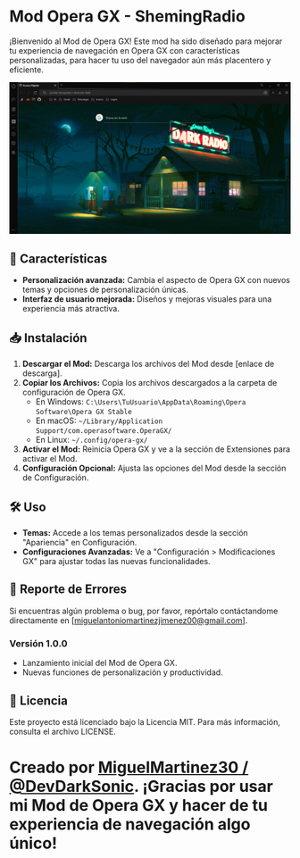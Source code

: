# Mod Opera GX - ShemingRadio

¡Bienvenido al Mod de Opera GX! Este mod ha sido diseñado para mejorar tu experiencia de navegación en Opera GX con características personalizadas, para hacer tu uso del navegador aún más placentero y eficiente.
<div align="center">
  <img src="images/Mod_Template.png" width="600px"/>
</div>

## 🚀 Características
- **Personalización avanzada:** Cambia el aspecto de Opera GX con nuevos temas y opciones de personalización únicas.
- **Interfaz de usuario mejorada:** Diseños y mejoras visuales para una experiencia más atractiva.

## 📥 Instalación
1. **Descargar el Mod:** Descarga los archivos del Mod desde [enlace de descarga].
2. **Copiar los Archivos:** Copia los archivos descargados a la carpeta de configuración de Opera GX.
   - En Windows: `C:\Users\TuUsuario\AppData\Roaming\Opera Software\Opera GX Stable`
   - En macOS: `~/Library/Application Support/com.operasoftware.OperaGX/`
   - En Linux: `~/.config/opera-gx/`
3. **Activar el Mod:** Reinicia Opera GX y ve a la sección de Extensiones para activar el Mod.
4. **Configuración Opcional:** Ajusta las opciones del Mod desde la sección de Configuración.

## 🛠️ Uso
- **Temas:** Accede a los temas personalizados desde la sección "Apariencia" en Configuración.
- **Configuraciones Avanzadas:** Ve a "Configuración > Modificaciones GX" para ajustar todas las nuevas funcionalidades.

## 🐞 Reporte de Errores
Si encuentras algún problema o bug, por favor, repórtalo contáctandome directamente en [miguelantoniomartinezjimenez00@gmail.com].

### Versión 1.0.0
- Lanzamiento inicial del Mod de Opera GX.
- Nuevas funciones de personalización y productividad.
  
## 📄 Licencia
Este proyecto está licenciado bajo la Licencia MIT. Para más información, consulta el archivo LICENSE.

#
# **Creado por [MiguelMartinez30 / @DevDarkSonic](https://github.com/Miguel-Antonio-Martinez-Jimenez).** ¡Gracias por usar mi Mod de Opera GX y hacer de tu experiencia de navegación algo único!
